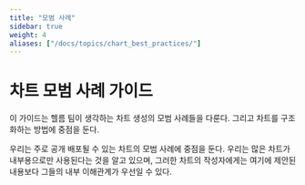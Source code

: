 ```yaml
---
title: "모범 사례"
sidebar: true
weight: 4
aliases: ["/docs/topics/chart_best_practices/"]
---
```


# 차트 모범 사례 가이드

이 가이드는 헬름 팀이 생각하는 차트 생성의 모범 사례들을 다룬다.
그리고 차트를 구조화하는 방법에 중점을 둔다.

우리는 주로 공개 배포될 수 있는 차트의 모범 사례에 중점을 둔다.
우리는 많은 차트가 내부용으로만 사용된다는 것을 알고 있으며,
그러한 차트의 작성자에게는 여기에 제안된 내용보다 그들의 내부 이해관계가 우선일 수 있다.